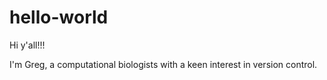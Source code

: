 # hello-world

Hi y'all!!!

I'm Greg, a computational biologists with a keen interest in version control.
